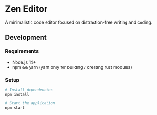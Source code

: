 # Zen Editor

A minimalistic code editor focused on distraction-free writing and coding.

## Development

### Requirements

- Node.js 14+
- npm && yarn (yarn only for building / creating rust modules)

### Setup

```bash
# Install dependencies
npm install

# Start the application
npm start
```
